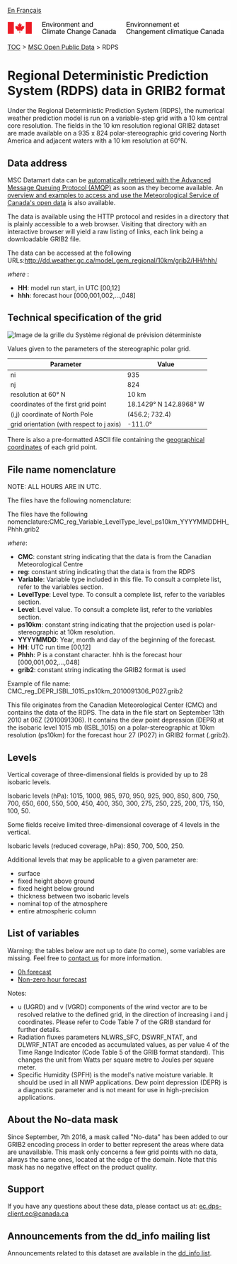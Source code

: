 [En Français](readme_rdps-datamart_fr.md)

![ECCC logo](../../img_eccc-logo.png)

[TOC](../../readme_en.md) > [MSC Open Public Data](../readme_en.md) > RDPS

# Regional Deterministic Prediction System (RDPS) data in GRIB2 format

Under the Regional Deterministic Prediction System (RDPS), the numerical weather prediction model is run on a variable-step grid with a 10 km central core resolution. The fields in the 10 km resolution regional GRIB2 dataset are made available on a 935 x 824 polar-stereographic grid covering North America and adjacent waters with a 10 km resolution at 60°N.

## Data address 

MSC Datamart data can be [automatically retrieved with the Advanced Message Queuing Protocol (AMQP)](.../../msc-datamart/amqp_en.md) as soon as they become available. An [overview and examples to access and use the Meteorological Service of Canada's open data](.../../usage-overview/readme_en.md) is also available.

The data is available using the HTTP protocol and resides in a directory that is plainly accessible to a web browser. Visiting that directory with an interactive browser will yield a raw listing of links, each link being a downloadable GRIB2 file.

The data can be accessed at the following URLs:http://dd.weather.gc.ca/model_gem_regional/10km/grib2/HH/hhh/

_where_ :

* __HH__: model run start, in UTC [00,12]
* __hhh__: forecast hour [000,001,002,...,048]


## Technical specification of the grid

![Image de la grille du Système régional de prévision déterministe](https://collaboration.cmc.ec.gc.ca/cmc/cmos/public_doc/msc-data/nwp_rdps/grille_rdps-srpd.png)

Values given to the parameters of the stereographic polar grid.

| Parameter | Value |
| ------ | ------ |
| ni | 935 |
| nj | 824 | 
| resolution at 60° N | 10 km |
| coordinates of the first grid point | 18.1429° N  142.8968° W | 
| (i,j) coordinate of North Pole | (456.2; 732.4) |
| grid orientation (with respect to j axis) | -111.0° |

There is also a pre-formatted ASCII file containing the [geographical coordinates](https://meteo.gc.ca/grib/10km_res.bz2) of each grid point. 

## File name nomenclature 

NOTE: ALL HOURS ARE IN UTC.

The files have the following nomenclature:

The files have the following nomenclature:CMC_reg_Variable_LevelType_level_ps10km_YYYYMMDDHH_Phhh.grib2

_where_:

* __CMC__: constant string indicating that the data is from the Canadian Meteorological Centre
* __reg__: constant string indicating that the data is from the RDPS
* __Variable__: Variable type included in this file. To consult a complete list, refer to the variables section.
* __LevelType__: Level type. To consult a complete list, refer to the variables section.
* __Level__: Level value. To consult a complete list, refer to the variables section.
* __ps10km__: constant string indicating that the projection used is polar-stereographic at 10km resolution.
* __YYYYMMDD__: Year, month and day of the beginning of the forecast.
* __HH__: UTC run time [00,12]
* __Phhh__: P is a constant character. hhh is the forecast hour [000,001,002,...,048]
* __grib2__: constant string indicating the GRIB2 format is used

Example of file name: CMC_reg_DEPR_ISBL_1015_ps10km_2010091306_P027.grib2

This file originates from the Canadian Meteorological Center (CMC) and contains the data of the RDPS. The data in the file start on September 13th 2010 at 06Z (2010091306). It contains the dew point depression (DEPR) at the isobaric level 1015 mb (ISBL_1015) on a polar-stereographic at 10km resolution (ps10km) for the forecast hour 27 (P027) in GRIB2 format (.grib2).

## Levels

Vertical coverage of three-dimensional fields is provided by up to 28 isobaric levels.

Isobaric levels (hPa): 1015, 1000, 985, 970, 950, 925, 900, 850, 800, 750, 700, 650, 600, 550, 500, 450, 400, 350, 300, 275, 250, 225, 200, 175, 150, 100, 50.

Some fields receive limited three-dimensional coverage of 4 levels in the vertical.

Isobaric levels (reduced coverage, hPa): 850, 700, 500, 250.

Additional levels that may be applicable to a given parameter are:

* surface
* fixed height above ground
* fixed height below ground
* thickness between two isobaric levels
* nominal top of the atmosphere
* entire atmospheric column

## List of variables

Warning: the tables below are not up to date (to come), some variables are missing. Feel free to [contact us](mailto:ec.dps-client.ec@canada.ca) for more information.

* [0h forecast](https://weather.gc.ca/grib/REG_HR/REGIONAL_ps10km_P000_deterministic_e.html)
* [Non-zero hour forecast](https://weather.gc.ca/grib/REG_HR/REGIONAL_ps10km_PNONZERO_deterministic_e.html)

Notes:

* u (UGRD) and v (VGRD) components of the wind vector are to be resolved relative to the defined grid, in the direction of increasing i and j coordinates. Please refer to Code Table 7 of the GRIB standard for further details.
* Radiation fluxes parameters NLWRS_SFC, DSWRF_NTAT, and DLWRF_NTAT are encoded as accumulated values, as per value 4 of the Time Range Indicator (Code Table 5 of the GRIB format standard). This changes the unit from Watts per square metre to Joules per square meter.
* Specific Humidity (SPFH) is the model's native moisture variable. It should be used in all NWP applications. Dew point depression (DEPR) is a diagnostic parameter and is not meant for use in high-precision applications.

## About the No-data mask

Since September, 7th 2016, a mask called "No-data" has been added to our GRIB2 encoding process in order to better represent the areas where data are unavailable. This mask only concerns a few grid points with no data, always the same ones, located at the edge of the domain. Note that this mask has no negative effect on the product quality.

## Support

If you have any questions about these data, please contact us at: ec.dps-client.ec@canada.ca

## Announcements from the dd_info mailing list 

Announcements related to this dataset are available in the [dd_info list](https://lists.ec.gc.ca/cgi-bin/mailman/listinfo/dd_info).




